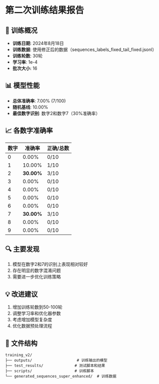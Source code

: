 # 第二次训练结果报告

## 🎯 训练概况
- **训练日期**: 2024年8月18日
- **训练数据**: 使用修正后的数据（sequences_labels_fixed_tail_fixed.jsonl）
- **训练轮数**: 30轮
- **学习率**: 1e-4
- **批次大小**: 16

## 📊 模型性能
- **总体准确率**: 7.00% (7/100)
- **随机基线**: 10.00%
- **最佳数字识别**: 数字2和数字7（30%准确率）

## 📈 各数字准确率
| 数字 | 准确率 | 正确/总数 |
|------|--------|-----------|
| 0 | 0.00% | 0/10 |
| 1 | 10.00% | 1/10 |
| 2 | **30.00%** | 3/10 |
| 3 | 0.00% | 0/10 |
| 4 | 0.00% | 0/10 |
| 5 | 0.00% | 0/10 |
| 6 | 0.00% | 0/10 |
| 7 | **30.00%** | 3/10 |
| 8 | 0.00% | 0/10 |
| 9 | 0.00% | 0/10 |

## 🔍 主要发现
1. 模型在数字2和7的识别上表现相对较好
2. 存在明显的数字混淆问题
3. 需要进一步优化训练策略

## 💡 改进建议
1. 增加训练轮数到50-100轮
2. 调整学习率和优化器参数
3. 考虑增加模型复杂度
4. 优化数据预处理流程

## 📁 文件结构
```
training_v2/
├── outputs/                    # 训练输出的模型
├── test_results/              # 测试脚本和结果
├── scripts/                   # 训练脚本
└── generated_sequences_super_enhanced/  # 训练数据
```